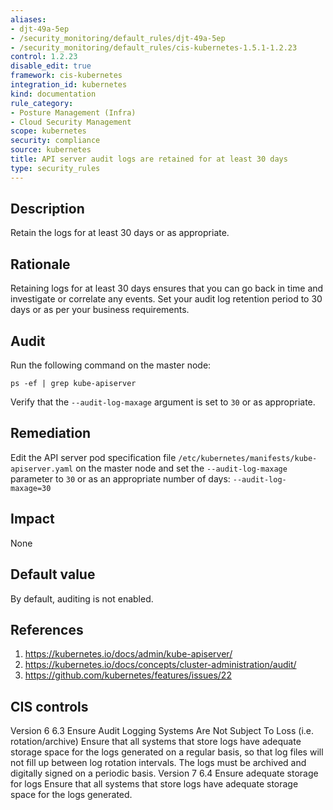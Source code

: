 ```yaml
---
aliases:
- djt-49a-5ep
- /security_monitoring/default_rules/djt-49a-5ep
- /security_monitoring/default_rules/cis-kubernetes-1.5.1-1.2.23
control: 1.2.23
disable_edit: true
framework: cis-kubernetes
integration_id: kubernetes
kind: documentation
rule_category:
- Posture Management (Infra)
- Cloud Security Management
scope: kubernetes
security: compliance
source: kubernetes
title: API server audit logs are retained for at least 30 days
type: security_rules
---
```


## Description

Retain the logs for at least 30 days or as appropriate.

## Rationale

Retaining logs for at least 30 days ensures that you can go back in time and investigate or correlate any events. Set your audit log retention period to 30 days or as per your business requirements.

## Audit

Run the following command on the master node: 
```
ps -ef | grep kube-apiserver
```
Verify that the `--audit-log-maxage` argument is set to `30` or as appropriate.

## Remediation

Edit the API server pod specification file `/etc/kubernetes/manifests/kube-apiserver.yaml` on the master node and set the `--audit-log-maxage` parameter to `30` or as an appropriate number of days: `--audit-log-maxage=30`

## Impact

None

## Default value

By default, auditing is not enabled.

## References

1. https://kubernetes.io/docs/admin/kube-apiserver/ 
2. https://kubernetes.io/docs/concepts/cluster-administration/audit/ 
3. https://github.com/kubernetes/features/issues/22

## CIS controls

Version 6 6.3 Ensure Audit Logging Systems Are Not Subject To Loss (i.e. rotation/archive) Ensure that all systems that store logs have adequate storage space for the logs generated on a regular basis, so that log files will not fill up between log rotation intervals. The logs must be archived and digitally signed on a periodic basis. Version 7 6.4 Ensure adequate storage for logs Ensure that all systems that store logs have adequate storage space for the logs generated.
